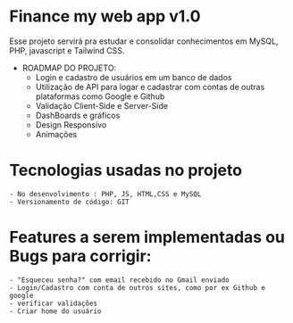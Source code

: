 # Finance my web app v1.0
Esse projeto servirá pra estudar e consolidar conhecimentos em MySQL, PHP, javascript e Tailwind CSS.


- ROADMAP DO PROJETO:
    - Login e cadastro de usuários em um banco de dados
    - Utilização de API para logar e cadastrar com contas de outras plataformas como Google e Github
    - Validação Client-Side e Server-Side
    - DashBoards e gráficos
    - Design Responsivo
    - Animações 


# Tecnologias usadas no projeto 
    - No desenvolvimento : PHP, JS, HTML,CSS e MySQL
    - Versionamento de código: GIT 


# Features a serem implementadas ou Bugs para corrigir:
    - "Esqueceu senha?" com email recebido no Gmail enviado
    - Login/Cadastro com conta de outros sites, como por ex Github e google
    - verificar validações
    - Criar home do usuário

